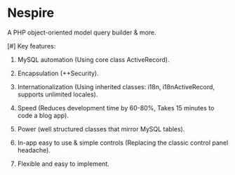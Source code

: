 Nespire
=======

A PHP object-oriented model query builder &amp; more.

[#] Key features:

1. MySQL automation (Using core class ActiveRecord).

2. Encapsulation (++Security).

3. Internationalization (Using inherited classes: i18n, i18nActiveRecord, supports unlimited locales). 

4. Speed (Reduces development time by 60-80%, Takes 15 minutes to code a blog app).

5. Power (well structured classes that mirror MySQL tables).

6. In-app easy to use & simple controls (Replacing the classic control panel headache).

7. Flexible and easy to implement.
